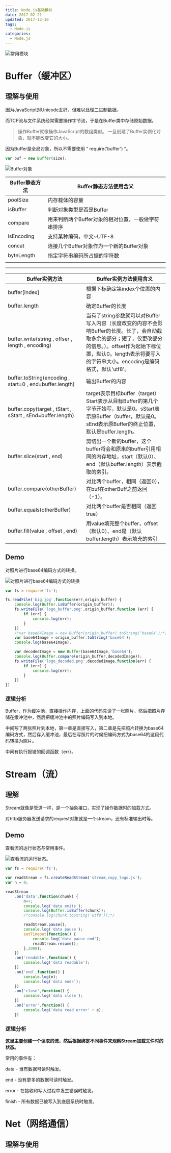 ```yaml
---
title: Node.js基础模块
date: 2017-02-21
updated: 2017-12-10
tags: 
  - Node.js
categories: 
  - Node.js
---
```


![常用模块][1]

<!--more-->

# Buffer（缓冲区）

## 理解与使用

 因为JavaScript对Unicode友好，但难以处理二进制数据。
 
 而TCP流与文件系统经常需要操作字节流，于是在Buffer类中存储原始数据。
 
 > 操作Buffer就像操作JavaScript的数组类似。
 > 一旦创建了Buffer实例化对象，就不能改变它的大小。

因为Buffer是全局对象，所以不需要使用 “ require('buffer') ”。

```javascript
var buf = new Buffer(size);
```

![Buffer对象][2]

|  Buffer静态方法   |  Buffer静态方法使用含义   |
| --- | --- |
|  poolSize   |  内存载体的容量   |
|  isBuffer   |  判断对象类型是否是Buffer   |
|  compare   |  用来判断两个Buffer对象的相对位置，一般做字符串排序   |
|  isEncoding |  支持某种编码，中文~UTF-8   |
|  concat   |  连接几个Buffer对象作为一个新的Buffer对象   |
|  byteLength   |  指定字符串编码所占据的字符数   |
|     |     |

----------

|  Buffer实例方法   |  Buffer实例方法使用含义   |
| --- | --- |
|  buffer[index]   |  根据下标确定第index个位置的内容   |
|  buffer.length   |  确定Buffer的长度   |
|  buffer.write(string , offser , length , encoding)   |  当有了string参数就可以对Buffer写入内容（长度改变的内容不会影响Buffer的长度。长了，会自动截取多余的部分；短了，仅更改部分的信息。）。offset作为起始下标位置，默认0。length表示将要写入的字符串大小。encoding是编码格式，默认'utf8'。   |
|  buffer.toString(encoding , start=0 , end=buffer.length)   |  输出Buffer的内容   |
|  buffer.copy(target , tStart , sStart , sEnd=buffer.length)   |  target表示目标buffer（target）Start表示从目标Buffer的第几个字节开始写，默认是0。sStart表示原Buffer（buffer，默认是0。sEnd表示原Buffer的终止位置，默认是buffer.length。  |
|  buffer.slice(start , end)   |  剪切出一个新的buffer，这个buffer将会和原来的buffer引用相同的内存地址，start（默认0）、end（默认buffer.length）表示截取的索引。   |
|  buffer.compare(otherBuffer)   |  对比两个buffer，相同（返回0），在buf在otherBuff之前返回（-1）。   |
|  buffer.equals(otherBuffer)   |  对比两个buffer是否相同（返回true）   |
|  buffer.fill(value , offset , end)   |  用value填充整个buffer，offset（默认0）、end是（默认buffer.length）表示填充的索引   |

## Demo

对照片进行base64编码方式的转换。

![对照片进行base64编码方式的转换][3]

```javascript
var fs = require('fs');

fs.readFile('big.jpg',function(err,origin_buffer) {
	console.log(Buffer.isBuffer(origin_buffer));
	fs.writeFile('logo_buffer.png',origin_buffer,function (err) {
		if (err) {
			console.log(err);
		}
	})
	/*var base64Image = new Buffer(origin_buffer).toString('base64');*/
	var base64Image = origin_buffer.toString('base64');
	console.log(base64Image);

	var decodedImage = new Buffer(base64Image,'base64');
	console.log(Buffer.compare(origin_buffer,decodedImage));
	fs.writeFile('logo_decoded.png',decodedImage,function(err) {
		if (err) {
			console.log(err);
		}
	})
})
```

### 逻辑分析

Buffer，作为缓冲池，直接操作内存，上面的代码先读了一张照片，然后把照片存储在缓冲池中，然后把缓冲池中的照片编码写入到本地。

中间写了两张照片到本地，第一章是直接写入，第二章是先把照片转换为base64编码方式，然后存入缓冲池，最后在写照片的时候把编码方式为base64的这段代码转换为照片。

中间有执行报错的回调函数（err）。

# Stream（流）

## 理解

Stream就像是管道一样，是一个抽象接口，实现了操作数据时的加载方式。

对http服务器发送请求的request对象就是一个stream，还有标准输出时等。

## Demo

查看流的运行状态与常用事件。

![查看流的运行状态。][4]

```javascript
var fs = require('fs');

var readStream = fs.createReadStream('stream_copy_logo.js');
var n = 0;

readStream
	.on('data',function(chunk) {
		n++;
		console.log('data emits');
		console.log(Buffer.isBuffer(chunk));
		/*console.log(chunk.toString('utf8'));*/

		readStream.pause();
		console.log('data pause');
		setTimeout(function() {
			console.log('data pause end');
			readStream.resume();
		},2000);
	})
	.on('readable',function() {
		console.log('data readable');
	})
	.on('end',function() {
		console.log(n);
		console.log('data ends');
	})
	.on('close',function() {
		console.log('data close');
	})
	.on('error',function() {
		console.log('data read error' + e);
	})
```

### 逻辑分析

**这里主要创建一个读取的流，然后根据绑定不同事件来观察Stream加载文件时的状态。**

常用的事件有：

data - 当有数据可读时触发。

end - 没有更多的数据可读时触发。

error - 在接收和写入过程中发生错误时触发。

finish - 所有数据已被写入到底层系统时触发。

# Net（网络通信）

## 理解与使用

  [1]: http://odmo6x3ig.bkt.clouddn.com/16-12-19/27869542-file_1482149317188_4388.jpg
  [2]: http://odmo6x3ig.bkt.clouddn.com/16-12-12/21889398-file_1481545560121_17022.png
  [3]: http://odmo6x3ig.bkt.clouddn.com/16-12-12/87376352-file_1481545560306_fed7.png
  [4]: http://odmo6x3ig.bkt.clouddn.com/16-12-12/38759389-file_1481546278415_de2c.png